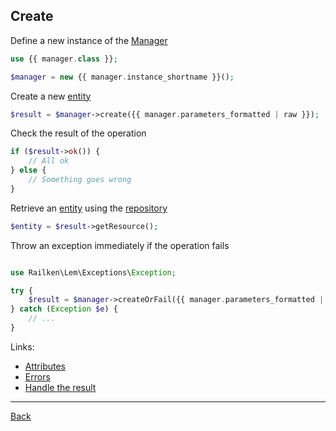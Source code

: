 ## Create

Define a new instance of the [Manager](manager.md)

```php
use {{ manager.class }};

$manager = new {{ manager.instance_shortname }}();
```

Create a new [entity](model.md)

```php
$result = $manager->create({{ manager.parameters_formatted | raw }});
```

Check the result of the operation

```php
if ($result->ok()) {
    // All ok
} else {
    // Something goes wrong
}
```

Retrieve an [entity](model.md) using the [repository](repository.md)


```php
$entity = $result->getResource();
```

Throw an exception immediately if the operation fails

```php

use Railken\Lem\Exceptions\Exception;

try {
    $result = $manager->createOrFail({{ manager.parameters_formatted | raw }});
} catch (Exception $e) {
    // ...
}
```


Links:
* [Attributes](attributes.md)
* [Errors](errors.md)
* [Handle the result](result.md)

---
[Back](index.md)
